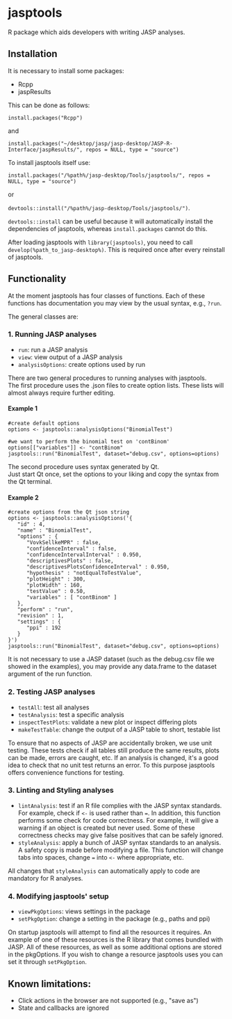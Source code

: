 # jasptools
R package which aids developers with writing JASP analyses.

## Installation
It is necessary to install some packages: 

- Rcpp
- jaspResults

This can be done as follows:

`install.packages("Rcpp")`

and 

`install.packages("~/desktop/jasp/jasp-desktop/JASP-R-Interface/jaspResults/", repos = NULL, type = "source")`

To install jasptools itself use: 

`install.packages("/%path%/jasp-desktop/Tools/jasptools/", repos = NULL, type = "source")`

or

`devtools::install("/%path%/jasp-desktop/Tools/jasptools/")`.

`devtools::install` can be useful because it will automatically install the dependencies of jasptools, whereas 
`install.packages` cannot do this.

After loading jasptools with `library(jasptools)`, you need to call `develop(%path_to_jasp-desktop%)`. This is 
required once after every reinstall of jasptools.

## Functionality
At the moment jasptools has four classes of functions.
Each of these functions has documentation you may view by the usual syntax, e.g., `?run`.

The general classes are:


### 1. Running JASP analyses
- `run`: run a JASP analysis
- `view`: view output of a JASP analysis
- `analysisOptions`: create options used by run

There are two general procedures to running analyses with jasptools.  
The first procedure uses the .json files to create option lists.
These lists will almost always require further editing.
#### Example 1
```
#create default options
options <- jasptools::analysisOptions("BinomialTest")

#we want to perform the binomial test on 'contBinom'
options[["variables"]] <- "contBinom"
jasptools::run("BinomialTest", dataset="debug.csv", options=options)
```

The second procedure uses syntax generated by Qt.  
Just start Qt once, set the options to your liking and copy the syntax from the Qt terminal.
#### Example 2
```
#create options from the Qt json string
options <- jasptools::analysisOptions('{
   "id" : 4,
   "name" : "BinomialTest",
   "options" : {
      "VovkSellkeMPR" : false,
      "confidenceInterval" : false,
      "confidenceIntervalInterval" : 0.950,
      "descriptivesPlots" : false,
      "descriptivesPlotsConfidenceInterval" : 0.950,
      "hypothesis" : "notEqualToTestValue",
      "plotHeight" : 300,
      "plotWidth" : 160,
      "testValue" : 0.50,
      "variables" : [ "contBinom" ]
   },
   "perform" : "run",
   "revision" : 1,
   "settings" : {
      "ppi" : 192
   }
}')
jasptools::run("BinomialTest", dataset="debug.csv", options=options)
```

It is not necessary to use a JASP dataset (such as the debug.csv file we showed in the examples), you may provide any 
data.frame to the dataset argument of the run function.

### 2. Testing JASP analyses
- `testAll`: test all analyses
- `testAnalysis`: test a specific analysis
- `inspectTestPlots`: validate a new plot or inspect differing plots
- `makeTestTable`: change the output of a JASP table to short, testable list

To ensure that no aspects of JASP are accidentally broken, we use unit testing.
These tests check if all tables still produce the same results, plots can be made, errors are caught, etc.
If an analysis is changed, it's a good idea to check that no unit test returns an error.
To this purpose jasptools offers convenience functions for testing.

### 3. Linting and Styling analyses

- `lintAnalysis`: test if an R file complies with the JASP syntax standards. For example, check if `<-` is used rather
than `=`. In addition, this function performs some check for code correctness. For example, it will give a warning if
an object is created but never used. Some of these correctness checks may give false positives that can be safely 
ignored. 
- `styleAnalysis`: apply a bunch of JASP syntax standards to an analysis. A safety copy is made before modifying a file.
This function will change tabs into spaces, change `=` into `<-` where appropriate, etc.

All changes that `styleAnalysis` can automatically apply to code are mandatory for R analyses. 

### 4. Modifying jasptools' setup
- `viewPkgOptions`: views settings in the package 
- `setPkgOption`: change a setting in the package (e.g., paths and ppi)

On startup jasptools will attempt to find all the resources it requires.
An example of one of these resources is the R library that comes bundled with JASP.
All of these resources, as well as some additional options are stored in the pkgOptions.
If you wish to change a resource jasptools uses you can set it through `setPkgOption`.


## Known limitations:
- Click actions in the browser are not supported (e.g., "save as")
- State and callbacks are ignored
